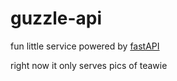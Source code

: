 # guzzle-api

fun little service powered by [fastAPI](https://github.com/tiangolo/fastapi)

right now it only serves pics of teawie
```
